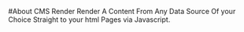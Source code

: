 #About CMS Render
Render A Content From Any Data Source Of your Choice Straight to your html Pages via Javascript.
